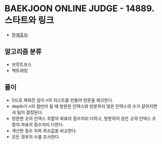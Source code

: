 # BAEKJOON ONLINE JUDGE - 14889. 스타트와 링크

* [문제출처](https://www.acmicpc.net/problem/14889 "14889. 스타트와 링크")

## 알고리즘 분류
- 브루트포스
- 백트래킹

## 풀이
- 0으로 채워진 길이 n의 리스트를 만들어 방문을 체크한다.
- depth가 n의 절반이 될 때 방문한 인덱스와 방문하지 않은 인덱스의 수가 같아지면서 팀이 결정된다.
- 방문한 곳의 인덱스 조합의 좌표의 점수끼리 더하고, 방문하지 않은 곳의 인덱스 조합의 좌표의 점수끼리 더한다.
- 계산한 점수 차와 최소값을 비교한다.
- 모든 경우의 수를 조사한다.